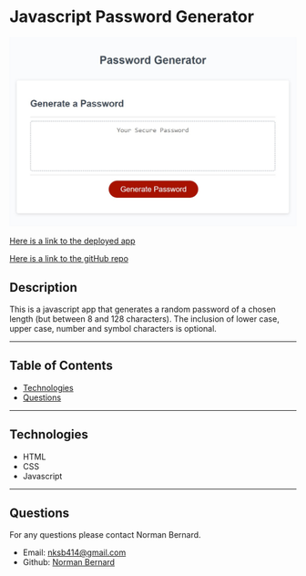 # Javascript Password Generator
   
![Screenshot](https://github.com/Normksb/password-generator/blob/main/assets/images/screenshot.jpg)
  
[Here is a link to the deployed app](https://normksb.github.io/password-generator/)

[Here is a link to the gitHub repo](https://github.com/Normksb/password-generator)  

## Description
This is a javascript app that generates a random password of a chosen length (but between 8 and 128 characters). The inclusion of lower case, upper case, number and symbol characters is optional.

---
## Table of Contents

- [Technologies](#technologies)
- [Questions](#questions)

---
## Technologies

- HTML
- CSS
- Javascript 

---

## Questions

For any questions please contact Norman Bernard.  
- Email: nksb414@gmail.com
- Github: [Norman Bernard](https://github.com/Normksb)